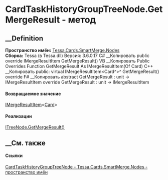 # CardTaskHistoryGroupTreeNode.GetMergeResult - метод
##  __Definition
 **Пространство имён:**
[Tessa.Cards.SmartMerge.Nodes](N_Tessa_Cards_SmartMerge_Nodes.htm)  
 **Сборка:** Tessa (в Tessa.dll) Версия: 3.6.0.17
C# __Копировать
     public override IMergeResultItem<Card> GetMergeResult()
VB __Копировать
     Public Overrides Function GetMergeResult As IMergeResultItem(Of Card)
C++ __Копировать
     public:
    virtual IMergeResultItem<Card^>^ GetMergeResult() override
F# __Копировать
     abstract GetMergeResult : unit -> IMergeResultItem<Card> 
    override GetMergeResult : unit -> IMergeResultItem<Card> 
#### Возвращаемое значение
[IMergeResultItem](T_Tessa_SmartMerge_IMergeResultItem_1.htm)<[Card](T_Tessa_Cards_Card.htm)>
#### Реализации
[ITreeNode<TMergeObject>.GetMergeResult()](M_Tessa_SmartMerge_ITreeNode_1_GetMergeResult.htm)  
##  __См. также
#### Ссылки
[CardTaskHistoryGroupTreeNode -
](T_Tessa_Cards_SmartMerge_Nodes_CardTaskHistoryGroupTreeNode.htm)
[Tessa.Cards.SmartMerge.Nodes - пространство
имён](N_Tessa_Cards_SmartMerge_Nodes.htm)
